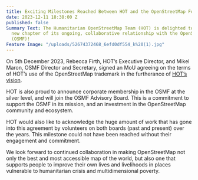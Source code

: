 ```yaml
---
title: Exciting Milestones Reached Between HOT and the OpenStreetMap Foundation
date: 2023-12-11 18:38:00 Z
published: false
Summary Text: The Humanitarian OpenStreetMap Team (HOT) is delighted to announce a
  new chapter of its ongoing, collaborative relationship with the OpenStreetMap Foundation
  (OSMF)!
Feature Image: "/uploads/52674372468_6efd0df554_k%20(1).jpg"
---
```


On 5th December 2023, Rebecca Firth, HOT’s Executive Director, and Mikel Maron, OSMF Director and Secretary, signed an MoU agreeing on the terms of HOT’s use of the OpenStreetMap trademark in the furtherance of [HOT’s vision](https://www.hotosm.org/hots-vision-and-values.html).

HOT is also proud to announce corporate membership in the OSMF at the silver level, and will join the OSMF Advisory Board. This is a commitment to support the OSMF in its mission, and an investment in the OpenStreetMap community and ecosystem. 

HOT would also like to acknowledge the huge amount of work that has gone into this agreement by volunteers on both boards (past and present) over the years. This milestone could not have been reached without their engagement and commitment. 

We look forward to continued collaboration in making OpenStreetMap not only the best and most accessible map of the world, but also one that supports people to improve their own lives and livelihoods in places vulnerable to humanitarian crisis and multidimensional poverty.
